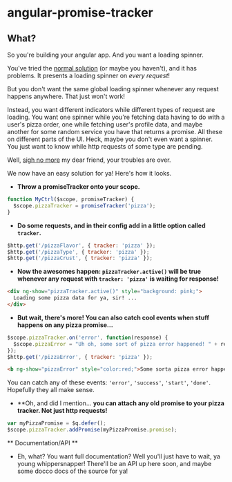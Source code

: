 angular-promise-tracker
=======================

## What?

So you're building your angular app.  And you want a loading spinner.

You've tried the [normal solution](http://jsfiddle.net/zdam/dBR2r/) (or maybe you haven't), and it has problems.  It presents a loading spinner on *every request*!

But you don't want the same global loading spinner whenever any request happens anywhere. That just won't work!

Instead, you want different indicators while different types of request are loading.  You want one spinner while you're fetching data having to do with a user's pizza order, one while fetching user's profile data, and maybe another for some random service you have that returns a promise. All these on different parts of the UI.  Heck, maybe you don't even want a spinner.  You just want to know while http requests of some type are pending.

Well, [sigh no more](http://www.youtube.com/watch?v=eltHv58l8ig) my dear friend, your troubles are over.

We now have an easy solution for ya! Here's how it looks.

- **Throw a promiseTracker onto your scope.**

```js
function MyCtrl($scope, promiseTracker) {
  $scope.pizzaTracker = promiseTracker('pizza');
}
```

- **Do some requests, and in their config add in a little option called `tracker`.**

```js
$http.get('/pizzaFlavor', { tracker: 'pizza' });
$http.get('/pizzaType', { tracker: 'pizza' });
$http.get('/pizzaCrust', { tracker: 'pizza' });
```

- **Now the awesomes happen: `pizzaTracker.active()` will be true whenever any request with `tracker: 'pizza'` is waiting for response!**
 

```html
<div ng-show="pizzaTracker.active()" style="background: pink;">
  Loading some pizza data for ya, sir! ...
</div>
```

- **But wait, there's more! You can also catch cool events when stuff happens on any pizza promise...**

```js
$scope.pizzaTracker.on('error', function(response) {
  $scope.pizzaError = "Uh oh, some sort of pizza error happened! " + response.data;
});
$http.get('/pizzaError', { tracker: 'pizza' });
```
```html
<b ng-show="pizzaError" style="color:red;">Some sorta pizza error happened. Sorry!</b>
```

You can catch any of these events: `'error'`, `'success'`, `'start'`, `'done'`.  Hopefully they all make sense.


- **Oh, and did I mention... **you can attach any old promise to your pizza tracker.  Not just http requests!**

```js
var myPizzaPromise = $q.defer();
$scope.pizzaTracker.addPromise(myPizzaPromise.promise);
```

** Documentation/API **

* Eh, what?  You want full documentation?  Well you'll just have to wait, ya young whippersnapper! There'll be an API up here soon, and maybe some docco docs of the source for ya!
